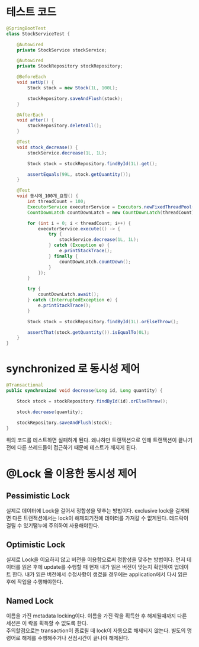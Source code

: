 # 테스트 코드
```java
@SpringBootTest
class StockServiceTest {

    @Autowired
    private StockService stockService;

    @Autowired
    private StockRepository stockRepository;

    @BeforeEach
    void setUp() {
        Stock stock = new Stock(1L, 100L);

        stockRepository.saveAndFlush(stock);
    }

    @AfterEach
    void after() {
        stockRepository.deleteAll();
    }

    @Test
    void stock_decrease() {
        stockService.decrease(1L, 1L);

        Stock stock = stockRepository.findById(1L).get();

        assertEquals(99L, stock.getQuantity());
    }

    @Test
    void 동시에_100개_요청() {
        int threadCount = 100;
        ExecutorService executorService = Executors.newFixedThreadPool(32);
        CountDownLatch countDownLatch = new CountDownLatch(threadCount);

        for (int i = 0; i < threadCount; i++) {
            executorService.execute(() -> {
                try {
                    stockService.decrease(1L, 1L);
                } catch (Exception e) {
                    e.printStackTrace();
                } finally {
                    countDownLatch.countDown();
                }
            });
        }

        try {
            countDownLatch.await();
        } catch (InterruptedException e) {
            e.printStackTrace();
        }

        Stock stock = stockRepository.findById(1L).orElseThrow();

        assertThat(stock.getQuantity()).isEqualTo(0L);
    }
}
```

# synchronized 로 동시성 제어
```java
@Transactional
public synchronized void decrease(Long id, Long quantity) {

    Stock stock = stockRepository.findById(id).orElseThrow();

    stock.decrease(quantity);

    stockRepository.saveAndFlush(stock);
}
```
위의 코드를 테스트하면 실패하게 된다. 왜나햐만 트랜잭션으로 인해 트랜잭션이 끝나기 전에 다른 쓰레드들이 접근하기 때문에 테스트가 깨지게 된다.

# @Lock 을 이용한 동시성 제어
## Pessimistic Lock
실제로 데이터에 Lock을 걸어서 정합성을 맞추는 방법이다.  exclusive lock을 걸게되면 다른 트랜잭션에서는 
lock이 해제되기전에 데이터를 가져갈 수 없게된다. 데드락이 걸릴 수 있기땜누에 주의하여 사용해야한다.

## Optimistic Lock
실제로 Lock을 이요하지 않고 버전을 이용함으로써 정합성을 맞추는 방법이다. 먼저 데이터를 읽은 후에 update를 수행할 때 현재 내가 읽은 버전이 맞는지 확인하여
업데이트 한다. 내가 읽은 버전에서 수정사항이 생겼을 경우에는 application에서 다시 읽은 후에 작업을 수행해야한다.

## Named Lock
이름을 가진 metadata locking이다. 이름을 가진 락을 획득한 후 해제될때까지 다른 세션은 이 락을 획득할 수 없도록 한다.  
주의할점으로는 transaction이 종료될 때 lock이 자동으로 해제되지 않는다. 별도의 명령어로 해제를 수행해주거나 선점시간이 끝나야 해제된다.